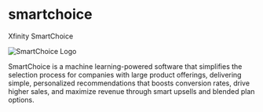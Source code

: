 # smartchoice
Xfinity SmartChoice


![SmartChoice Logo](./images/smartchoice.png)


SmartChoice is a machine learning-powered software that simplifies the selection process for companies with large product offerings, delivering simple, personalized recommendations that boosts conversion rates, drive higher sales, and maximize revenue through smart upsells and blended plan options.


